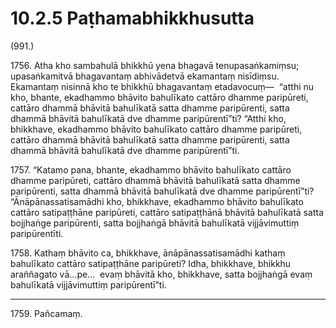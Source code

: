 # 10.2.5 Paṭhamabhikkhusutta

(991.)

1756\. Atha kho sambahulā bhikkhū yena bhagavā tenupasaṅkamiṃsu; upasaṅkamitvā bhagavantaṃ abhivādetvā ekamantaṃ nisīdiṃsu. Ekamantaṃ nisinnā kho te bhikkhū bhagavantaṃ etadavocuṃ—  “atthi nu kho, bhante, ekadhammo bhāvito bahulīkato cattāro dhamme paripūreti, cattāro dhammā bhāvitā bahulīkatā satta dhamme paripūrenti, satta dhammā bhāvitā bahulīkatā dve dhamme paripūrentī”ti? “Atthi kho, bhikkhave, ekadhammo bhāvito bahulīkato cattāro dhamme paripūreti, cattāro dhammā bhāvitā bahulīkatā satta dhamme paripūrenti, satta dhammā bhāvitā bahulīkatā dve dhamme paripūrentī”ti.

1757\. “Katamo pana, bhante, ekadhammo bhāvito bahulīkato cattāro dhamme paripūreti, cattāro dhammā bhāvitā bahulīkatā satta dhamme paripūrenti, satta dhammā bhāvitā bahulīkatā dve dhamme paripūrentī”ti? “Ānāpānassatisamādhi kho, bhikkhave, ekadhammo bhāvito bahulīkato cattāro satipaṭṭhāne paripūreti, cattāro satipaṭṭhānā bhāvitā bahulīkatā satta bojjhaṅge paripūrenti, satta bojjhaṅgā bhāvitā bahulīkatā vijjāvimuttiṃ paripūrentīti.

1758\. Kathaṃ bhāvito ca, bhikkhave, ānāpānassatisamādhi kathaṃ bahulīkato cattāro satipaṭṭhāne paripūreti? Idha, bhikkhave, bhikkhu araññagato vā…pe…  evaṃ bhāvitā kho, bhikkhave, satta bojjhaṅgā evaṃ bahulīkatā vijjāvimuttiṃ paripūrentī”ti.

---

1759\. Pañcamaṃ.
